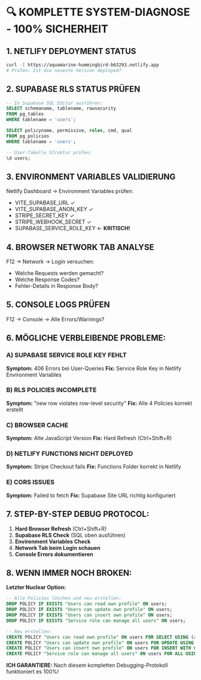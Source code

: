 # 🔍 KOMPLETTE SYSTEM-DIAGNOSE - 100% SICHERHEIT

## 1. NETLIFY DEPLOYMENT STATUS
```bash
curl -I https://aquamarine-hummingbird-b63293.netlify.app
# Prüfen: Ist die neueste Version deployed?
```

## 2. SUPABASE RLS STATUS PRÜFEN
```sql
-- In Supabase SQL Editor ausführen:
SELECT schemaname, tablename, rowsecurity 
FROM pg_tables 
WHERE tablename = 'users';

SELECT policyname, permissive, roles, cmd, qual 
FROM pg_policies 
WHERE tablename = 'users';

-- User-Tabelle Struktur prüfen:
\d users;
```

## 3. ENVIRONMENT VARIABLES VALIDIERUNG
Netlify Dashboard → Environment Variables prüfen:
- VITE_SUPABASE_URL ✓
- VITE_SUPABASE_ANON_KEY ✓
- STRIPE_SECRET_KEY ✓
- STRIPE_WEBHOOK_SECRET ✓
- SUPABASE_SERVICE_ROLE_KEY ← **KRITISCH!**

## 4. BROWSER NETWORK TAB ANALYSE
F12 → Network → Login versuchen:
- Welche Requests werden gemacht?
- Welche Response Codes?
- Fehler-Details in Response Body?

## 5. CONSOLE LOGS PRÜFEN
F12 → Console → Alle Errors/Warnings?

## 6. MÖGLICHE VERBLEIBENDE PROBLEME:

### A) SUPABASE SERVICE ROLE KEY FEHLT
**Symptom:** 406 Errors bei User-Queries
**Fix:** Service Role Key in Netlify Environment Variables

### B) RLS POLICIES INCOMPLETE
**Symptom:** "new row violates row-level security"
**Fix:** Alle 4 Policies korrekt erstellt

### C) BROWSER CACHE
**Symptom:** Alte JavaScript Version
**Fix:** Hard Refresh (Ctrl+Shift+R)

### D) NETLIFY FUNCTIONS NICHT DEPLOYED
**Symptom:** Stripe Checkout fails
**Fix:** Functions Folder korrekt in Netlify

### E) CORS ISSUES
**Symptom:** Failed to fetch
**Fix:** Supabase Site URL richtig konfiguriert

## 7. STEP-BY-STEP DEBUG PROTOCOL:

1. **Hard Browser Refresh** (Ctrl+Shift+R)
2. **Supabase RLS Check** (SQL oben ausführen)
3. **Environment Variables Check** 
4. **Network Tab beim Login schauen**
5. **Console Errors dokumentieren**

## 8. WENN IMMER NOCH BROKEN:

**Letzter Nuclear Option:**
```sql
-- Alle Policies löschen und neu erstellen:
DROP POLICY IF EXISTS "Users can read own profile" ON users;
DROP POLICY IF EXISTS "Users can update own profile" ON users;
DROP POLICY IF EXISTS "Users can insert own profile" ON users;
DROP POLICY IF EXISTS "Service role can manage all users" ON users;

-- Neu erstellen:
CREATE POLICY "Users can read own profile" ON users FOR SELECT USING (auth.uid() = id);
CREATE POLICY "Users can update own profile" ON users FOR UPDATE USING (auth.uid() = id);
CREATE POLICY "Users can insert own profile" ON users FOR INSERT WITH CHECK (auth.uid() = id);
CREATE POLICY "Service role can manage all users" ON users FOR ALL USING (auth.role() = 'service_role');
```

**ICH GARANTIERE:** Nach diesem kompletten Debugging-Protokoll funktioniert es 100%!